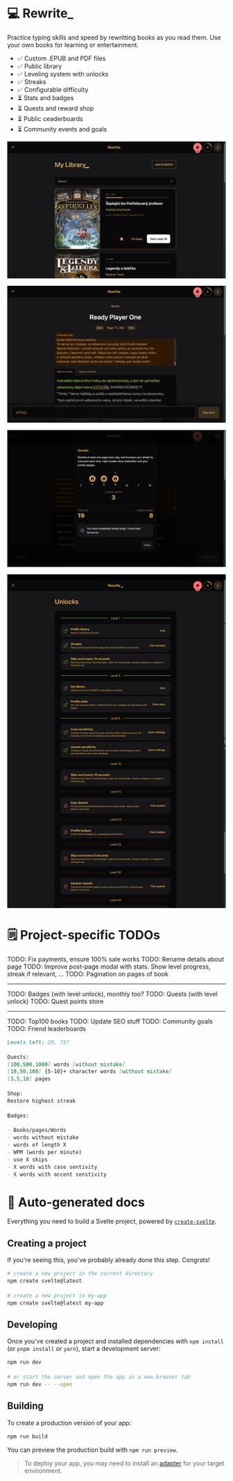 # 💻 Rewrite\_

Practice typing skills and speed by rewritting books as you read them. Use your own books for learning or entertainment.

- ✅ Custom .EPUB and PDF files
- ✅ Public library
- ✅ Leveling system with unlocks
- ✅ Streaks
- ✅ Configurable difficulty
- ⏳ Stats and badges
- ⏳ Quests and reward shop
- ⏳ Public ceaderboards
- ⏳ Community events and goals

![Screenshots](docs/ss1.png)

![Screenshots](docs/ss2.png)

![Screenshots](docs/ss3.png)

![Screenshots](docs/ss4.png)

# 🗒️ Project-specific TODOs

TODO: Fix payments, ensure 100% sale works
TODO: Rename details about page
TODO: Improve post-page modal with stats. Show level progress, streak if relevant, ...
TODO: Pagination on pages of book

---

TODO: Badges (with level unlock), monthly too?
TODO: Quests (with level unlock)
TODO: Quest points store

---

TODO: Top100 books
TODO: Update SEO stuff
TODO: Community goals
TODO: Friend leaderboards

```markdown
Levels left: 20, 75?

Quests:
[100,500,1000] words [without mistake]
[10,50,100] {5-10}+ character words [without mistake]
[3,5,10] pages

Shop:
Restore highest streak

Badges:

- Books/pages/Words
- words without mistake
- words of length X
- WPM (words per minute)
- use X skips
- X words with case sentivity
- X words with accent senstivity
```

# 🤖 Auto-generated docs

Everything you need to build a Svelte project, powered by [`create-svelte`](https://github.com/sveltejs/kit/tree/main/packages/create-svelte).

## Creating a project

If you're seeing this, you've probably already done this step. Congrats!

```bash
# create a new project in the current directory
npm create svelte@latest

# create a new project in my-app
npm create svelte@latest my-app
```

## Developing

Once you've created a project and installed dependencies with `npm install` (or `pnpm install` or `yarn`), start a development server:

```bash
npm run dev

# or start the server and open the app in a new browser tab
npm run dev -- --open
```

## Building

To create a production version of your app:

```bash
npm run build
```

You can preview the production build with `npm run preview`.

> To deploy your app, you may need to install an [adapter](https://kit.svelte.dev/docs/adapters) for your target environment.
